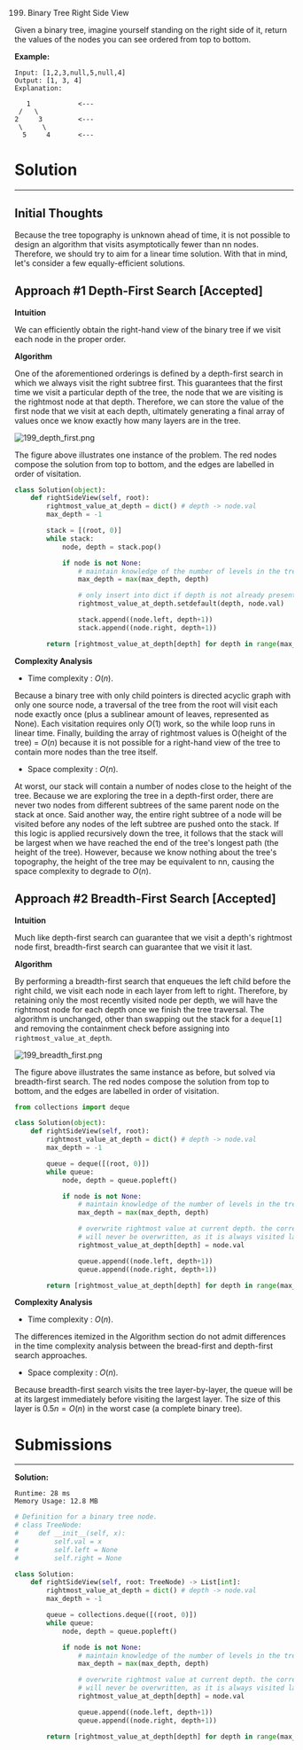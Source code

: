199. Binary Tree Right Side View

Given a binary tree, imagine yourself standing on the right side of it, return the values of the nodes you can see ordered from top to bottom.

**Example:**
```
Input: [1,2,3,null,5,null,4]
Output: [1, 3, 4]
Explanation:

   1            <---
 /   \
2     3         <---
 \     \
  5     4       <---
```

# Solution
---
## Initial Thoughts
Because the tree topography is unknown ahead of time, it is not possible to design an algorithm that visits asymptotically fewer than nn nodes. Therefore, we should try to aim for a linear time solution. With that in mind, let's consider a few equally-efficient solutions.

## Approach #1 Depth-First Search [Accepted]
**Intuition**

We can efficiently obtain the right-hand view of the binary tree if we visit each node in the proper order.

**Algorithm**

One of the aforementioned orderings is defined by a depth-first search in which we always visit the right subtree first. This guarantees that the first time we visit a particular depth of the tree, the node that we are visiting is the rightmost node at that depth. Therefore, we can store the value of the first node that we visit at each depth, ultimately generating a final array of values once we know exactly how many layers are in the tree.

![199_depth_first.png](img/199_depth_first.png)

The figure above illustrates one instance of the problem. The red nodes compose the solution from top to bottom, and the edges are labelled in order of visitation.

```python
class Solution(object):
    def rightSideView(self, root):
        rightmost_value_at_depth = dict() # depth -> node.val
        max_depth = -1

        stack = [(root, 0)]
        while stack:
            node, depth = stack.pop()

            if node is not None:
                # maintain knowledge of the number of levels in the tree.
                max_depth = max(max_depth, depth)

                # only insert into dict if depth is not already present.
                rightmost_value_at_depth.setdefault(depth, node.val)

                stack.append((node.left, depth+1))
                stack.append((node.right, depth+1))

        return [rightmost_value_at_depth[depth] for depth in range(max_depth+1)]
```

**Complexity Analysis**

* Time complexity : $O(n)$.

Because a binary tree with only child pointers is directed acyclic graph with only one source node, a traversal of the tree from the root will visit each node exactly once (plus a sublinear amount of leaves, represented as None). Each visitation requires only $O(1)$ work, so the while loop runs in linear time. Finally, building the array of rightmost values is O(height of the tree) = $O(n)$ because it is not possible for a right-hand view of the tree to contain more nodes than the tree itself.

* Space complexity : $O(n)$.

At worst, our stack will contain a number of nodes close to the height of the tree. Because we are exploring the tree in a depth-first order, there are never two nodes from different subtrees of the same parent node on the stack at once. Said another way, the entire right subtree of a node will be visited before any nodes of the left subtree are pushed onto the stack. If this logic is applied recursively down the tree, it follows that the stack will be largest when we have reached the end of the tree's longest path (the height of the tree). However, because we know nothing about the tree's topography, the height of the tree may be equivalent to nn, causing the space complexity to degrade to $O(n)$.

## Approach #2 Breadth-First Search [Accepted]
**Intuition**

Much like depth-first search can guarantee that we visit a depth's rightmost node first, breadth-first search can guarantee that we visit it last.

**Algorithm**

By performing a breadth-first search that enqueues the left child before the right child, we visit each node in each layer from left to right. Therefore, by retaining only the most recently visited node per depth, we will have the rightmost node for each depth once we finish the tree traversal. The algorithm is unchanged, other than swapping out the stack for a `deque[1]` and removing the containment check before assigning into `rightmost_value_at_depth`.

![199_breadth_first.png](img/199_breadth_first.png)

The figure above illustrates the same instance as before, but solved via breadth-first search. The red nodes compose the solution from top to bottom, and the edges are labelled in order of visitation.

```python
from collections import deque

class Solution(object):
    def rightSideView(self, root):
        rightmost_value_at_depth = dict() # depth -> node.val
        max_depth = -1

        queue = deque([(root, 0)])
        while queue:
            node, depth = queue.popleft()

            if node is not None:
                # maintain knowledge of the number of levels in the tree.
                max_depth = max(max_depth, depth)

                # overwrite rightmost value at current depth. the correct value
                # will never be overwritten, as it is always visited last.
                rightmost_value_at_depth[depth] = node.val

                queue.append((node.left, depth+1))
                queue.append((node.right, depth+1))

        return [rightmost_value_at_depth[depth] for depth in range(max_depth+1)]
```

**Complexity Analysis**

* Time complexity : $O(n)$.

The differences itemized in the Algorithm section do not admit differences in the time complexity analysis between the bread-first and depth-first search approaches.

* Space complexity : $O(n)$.

Because breadth-first search visits the tree layer-by-layer, the queue will be at its largest immediately before visiting the largest layer. The size of this layer is $0.5n = O(n)$ in the worst case (a complete binary tree).

# Submissions
---
**Solution:**
```
Runtime: 28 ms
Memory Usage: 12.8 MB
```
```python
# Definition for a binary tree node.
# class TreeNode:
#     def __init__(self, x):
#         self.val = x
#         self.left = None
#         self.right = None

class Solution:
    def rightSideView(self, root: TreeNode) -> List[int]:
        rightmost_value_at_depth = dict() # depth -> node.val
        max_depth = -1

        queue = collections.deque([(root, 0)])
        while queue:
            node, depth = queue.popleft()

            if node is not None:
                # maintain knowledge of the number of levels in the tree.
                max_depth = max(max_depth, depth)

                # overwrite rightmost value at current depth. the correct value
                # will never be overwritten, as it is always visited last.
                rightmost_value_at_depth[depth] = node.val

                queue.append((node.left, depth+1))
                queue.append((node.right, depth+1))

        return [rightmost_value_at_depth[depth] for depth in range(max_depth+1)]
```